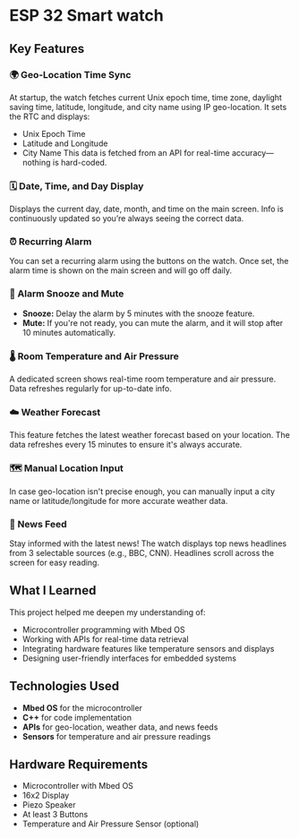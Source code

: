 # ESP 32 Smart watch

## Key Features

### 🌍 Geo-Location Time Sync
At startup, the watch fetches current Unix epoch time, time zone, daylight saving time, latitude, longitude, and city name using IP geo-location. It sets the RTC and displays:
- Unix Epoch Time
- Latitude and Longitude
- City Name
This data is fetched from an API for real-time accuracy—nothing is hard-coded.

### 🗓️ Date, Time, and Day Display
Displays the current day, date, month, and time on the main screen. Info is continuously updated so you’re always seeing the correct data.

### ⏰ Recurring Alarm
You can set a recurring alarm using the buttons on the watch. Once set, the alarm time is shown on the main screen and will go off daily.

### 🔕 Alarm Snooze and Mute
- **Snooze:** Delay the alarm by 5 minutes with the snooze feature.
- **Mute:** If you're not ready, you can mute the alarm, and it will stop after 10 minutes automatically.

### 🌡️ Room Temperature and Air Pressure
A dedicated screen shows real-time room temperature and air pressure. Data refreshes regularly for up-to-date info.

### ☁️ Weather Forecast
This feature fetches the latest weather forecast based on your location. The data refreshes every 15 minutes to ensure it's always accurate.

### 🗺️ Manual Location Input
In case geo-location isn't precise enough, you can manually input a city name or latitude/longitude for more accurate weather data.

### 📰 News Feed
Stay informed with the latest news! The watch displays top news headlines from 3 selectable sources (e.g., BBC, CNN). Headlines scroll across the screen for easy reading.

## What I Learned

This project helped me deepen my understanding of:
- Microcontroller programming with Mbed OS
- Working with APIs for real-time data retrieval
- Integrating hardware features like temperature sensors and displays
- Designing user-friendly interfaces for embedded systems

## Technologies Used
- **Mbed OS** for the microcontroller
- **C++** for code implementation
- **APIs** for geo-location, weather data, and news feeds
- **Sensors** for temperature and air pressure readings

## Hardware Requirements
- Microcontroller with Mbed OS
- 16x2 Display
- Piezo Speaker
- At least 3 Buttons
- Temperature and Air Pressure Sensor (optional)
